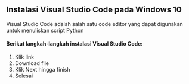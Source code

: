 ## Instalasi Visual Studio Code pada Windows 10

Visual Studio Code adalah salah satu code editor yang dapat digunakan untuk menuliskan script Python

#### Berikut langkah-langkah instalasi Visual Studio Code:
1. Klik link
2. Download file
3. Klik Next hingga finish
4. Selesai
